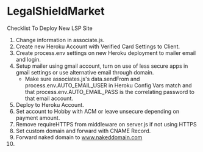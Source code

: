 # LegalShieldMarket

Checklist To Deploy New LSP Site

1. Change information in associate.js.
2. Create new Heroku Account with Verified Card Settings to Client.
3. Create process.env settings on new Heroku deployment to mailer email and login.
4. Setup mailer using gmail account, turn on use of less secure apps in gmail settings or use alternative email           through domain.
    - Make sure associates.js's data.sendFrom and process.env.AUTO_EMAIL_USER in Heroku Config Vars match and that process.env.AUTO_EMAIL_PASS is the correlating password to that email account.
5. Deploy to Heroku Account.
6. Set account to Hobby with ACM or leave unsecure depending on payment amount.
7. Remove requireHTTPS from middleware on server.js if not using HTTPS
8. Set custom domain and forward with CNAME Record.
9. Forward naked domain to www.nakeddomain.com
10. 